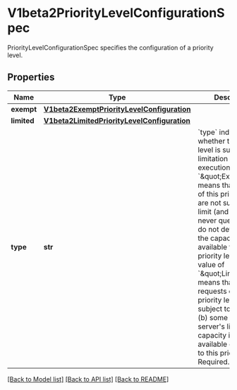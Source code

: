# V1beta2PriorityLevelConfigurationSpec

PriorityLevelConfigurationSpec specifies the configuration of a priority level.
## Properties
Name | Type | Description | Notes
------------ | ------------- | ------------- | -------------
**exempt** | [**V1beta2ExemptPriorityLevelConfiguration**](V1beta2ExemptPriorityLevelConfiguration.md) |  | [optional] 
**limited** | [**V1beta2LimitedPriorityLevelConfiguration**](V1beta2LimitedPriorityLevelConfiguration.md) |  | [optional] 
**type** | **str** | &#x60;type&#x60; indicates whether this priority level is subject to limitation on request execution.  A value of &#x60;\&quot;Exempt\&quot;&#x60; means that requests of this priority level are not subject to a limit (and thus are never queued) and do not detract from the capacity made available to other priority levels.  A value of &#x60;\&quot;Limited\&quot;&#x60; means that (a) requests of this priority level _are_ subject to limits and (b) some of the server&#39;s limited capacity is made available exclusively to this priority level. Required. | 

[[Back to Model list]](../README.md#documentation-for-models) [[Back to API list]](../README.md#documentation-for-api-endpoints) [[Back to README]](../README.md)


